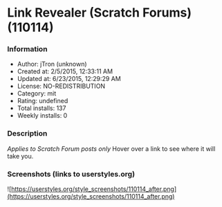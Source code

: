 # Link Revealer (Scratch Forums) (110114)

### Information
- Author: jTron (unknown)
- Created at: 2/5/2015, 12:33:11 AM
- Updated at: 6/23/2015, 12:29:29 AM
- License: NO-REDISTRIBUTION
- Category: mit
- Rating: undefined
- Total installs: 137
- Weekly installs: 0


### Description
<i>Applies to Scratch Forum posts only</i>
Hover over a link to see where it will take you.


### Screenshots (links to userstyles.org)
![https://userstyles.org/style_screenshots/110114_after.png](https://userstyles.org/style_screenshots/110114_after.png)


